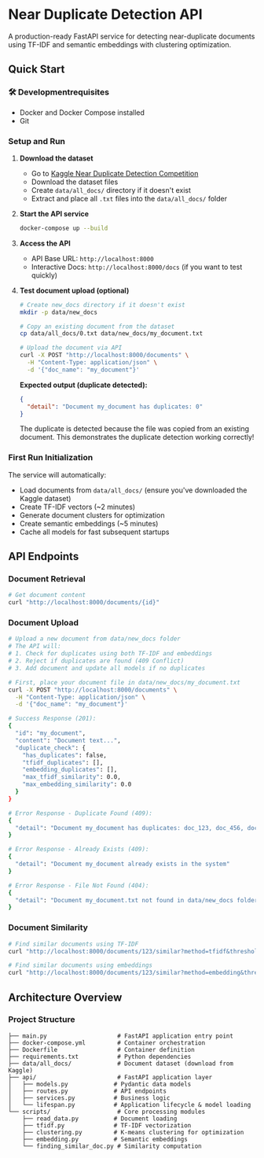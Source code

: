 # Near Duplicate Detection API

A production-ready FastAPI service for detecting near-duplicate documents using TF-IDF and semantic embeddings with clustering optimization.

## Quick Start

### 🛠️ Developmentrequisites
- Docker and Docker Compose installed
- Git

### Setup and Run

1. **Download the dataset**
   - Go to [Kaggle Near Duplicate Detection Competition](https://www.kaggle.com/competitions/near-duplicates/data)
   - Download the dataset files
   - Create `data/all_docs/` directory if it doesn't exist
   - Extract and place all `.txt` files into the `data/all_docs/` folder

2. **Start the API service**
   ```bash
   docker-compose up --build
   ```

3. **Access the API**
   - API Base URL: `http://localhost:8000`
   - Interactive Docs: `http://localhost:8000/docs` (if you want to test quickly)

4. **Test document upload (optional)**
   ```bash
   # Create new_docs directory if it doesn't exist
   mkdir -p data/new_docs
   
   # Copy an existing document from the dataset
   cp data/all_docs/0.txt data/new_docs/my_document.txt
   
   # Upload the document via API
   curl -X POST "http://localhost:8000/documents" \
     -H "Content-Type: application/json" \
     -d '{"doc_name": "my_document"}'
   ```
   
   **Expected output (duplicate detected):**
   ```json
   {
     "detail": "Document my_document has duplicates: 0"
   }
   ```
   
   The duplicate is detected because the file was copied from an existing document. This demonstrates the duplicate detection working correctly!

### First Run Initialization
The service will automatically:
- Load documents from `data/all_docs/` (ensure you've downloaded the Kaggle dataset)
- Create TF-IDF vectors (~2 minutes)
- Generate document clusters for optimization
- Create semantic embeddings (~5 minutes)
- Cache all models for fast subsequent startups

## API Endpoints

### Document Retrieval
```bash
# Get document content
curl "http://localhost:8000/documents/{id}"
```

### Document Upload
```bash
# Upload a new document from data/new_docs folder
# The API will:
# 1. Check for duplicates using both TF-IDF and embeddings
# 2. Reject if duplicates are found (409 Conflict)
# 3. Add document and update all models if no duplicates

# First, place your document file in data/new_docs/my_document.txt
curl -X POST "http://localhost:8000/documents" \
  -H "Content-Type: application/json" \
  -d '{"doc_name": "my_document"}'

# Success Response (201):
{
  "id": "my_document",
  "content": "Document text...",
  "duplicate_check": {
    "has_duplicates": false,
    "tfidf_duplicates": [],
    "embedding_duplicates": [],
    "max_tfidf_similarity": 0.0,
    "max_embedding_similarity": 0.0
  }
}

# Error Response - Duplicate Found (409):
{
  "detail": "Document my_document has duplicates: doc_123, doc_456, doc_789"
}

# Error Response - Already Exists (409):
{
  "detail": "Document my_document already exists in the system"
}

# Error Response - File Not Found (404):
{
  "detail": "Document my_document.txt not found in data/new_docs folder"
}
```

### Document Similarity
```bash
# Find similar documents using TF-IDF
curl "http://localhost:8000/documents/123/similar?method=tfidf&threshold=0.7&limit=10"

# Find similar documents using embeddings  
curl "http://localhost:8000/documents/123/similar?method=embedding&threshold=0.8&limit=5"
```

## Architecture Overview

### Project Structure
```
├── main.py                    # FastAPI application entry point
├── docker-compose.yml         # Container orchestration
├── Dockerfile                 # Container definition
├── requirements.txt           # Python dependencies
├── data/all_docs/             # Document dataset (download from Kaggle)
├── api/                       # FastAPI application layer
│   ├── models.py             # Pydantic data models
│   ├── routes.py             # API endpoints
│   ├── services.py           # Business logic
│   └── lifespan.py           # Application lifecycle & model loading
└── scripts/                   # Core processing modules
    ├── read_data.py          # Document loading
    ├── tfidf.py              # TF-IDF vectorization 
    ├── clustering.py         # K-means clustering for optimization
    ├── embedding.py          # Semantic embeddings
    └── finding_similar_doc.py # Similarity computation
```